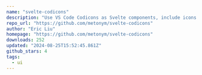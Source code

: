 ```yaml
---
name: "svelte-codicons"
description: "Use VS Code Codicons as Svelte components, include icons easily."
repo_url: "https://github.com/metonym/svelte-codicons"
author: "Eric Liu"
homepage: "https://github.com/metonym/svelte-codicons"
downloads: 252
updated: "2024-08-25T15:52:45.861Z"
github_stars: 4
tags: 
  - ui
---
```

